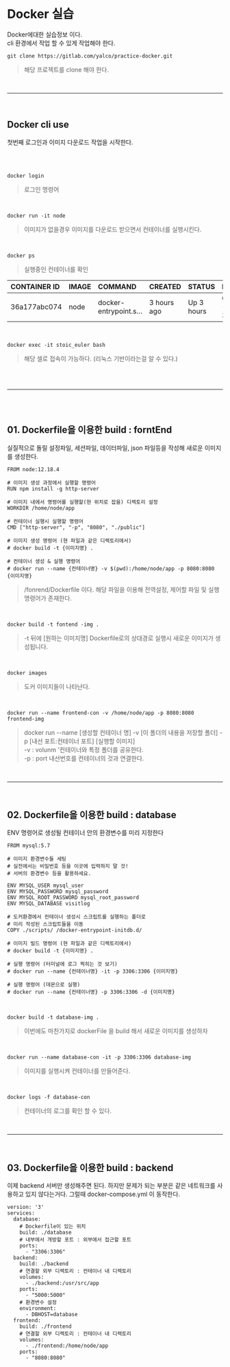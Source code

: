 # Docker 실습
Docker에대한 실습정보 이다. <br/>
cli 환경에서 작업 할 수 있게 작업해야 한다.


```
git clone https://gitlab.com/yalco/practice-docker.git
```
> 해당 프로젝트를 clone 해야 한다.

<br/>

---

<br/>


## Docker cli use
첫번째 로그인과 이미지 다운로드 작업을 시작한다.

<br/>
<br/>



```
docker login
```
>로그인 명령어

<br>

```
docker run -it node
```
> 이미지가 없을경우 이미지를 다운로드 받으면서 컨테이너를 실행시킨다.

<br>

```
docker ps
```
> 실행중인 컨테이너를 확인

|CONTAINER ID|IMAGE|COMMAND|CREATED|STATUS|PORTS|NAMES|
|:---|:---|:---|:---|:---|:---|:---|
|36a177abc074|node|docker-entrypoint.s…|3 hours ago|Up 3 hours|0.0.0.0:3306->3306/tcp, 33060/tcp|stoic_euler|

<br>

```
docker exec -it stoic_euler bash
```
>해당 셀로 접속이 가능하다. (리눅스 기반이라는걸 알 수 있다.)

<br>
<br>

---

<br>
<br>

## 01. Dockerfile을 이용한 build : forntEnd 
실질적으로 돌릴 설정파일, 세션파일, 데이터파일, json 파일등을 작성해 새로운 이미지를 생성한다.

```
FROM node:12.18.4

# 이미지 생성 과정에서 실행할 명령어
RUN npm install -g http-server 

# 이미지 내에서 명령어를 실행할(현 위치로 잡을) 디렉토리 설정
WORKDIR /home/node/app

# 컨테이너 실행시 실행할 명령어
CMD ["http-server", "-p", "8080", "./public"]

# 이미지 생성 명령어 (현 파일과 같은 디렉토리에서)
# docker build -t {이미지명} .

# 컨테이너 생성 & 실행 명령어
# docker run --name {컨테이너명} -v $(pwd):/home/node/app -p 8080:8080 {이미지명}
```
> /fonrend/Dockerfile 이다. 해당 파일을 이용해 전역설정, 제어할 파일 및 실행 명령어가 존재한다.

<br>

```
docker build -t fontend -img .
```
> -t 뒤에 [원하는 이미지명] Dockerfile로의 상대경로 실행시 새로운 이미지가 생성됩니다.

<br>

```
docker images
```
> 도커 이미지들이 나타난다.

<br>

```
docker run --name frontend-con -v /home/node/app -p 8080:8080 frontend-img
```
>docker run --name [생성할 컨테이너 명] -v [이 폴더의 내용을 저장할 폴더] -p [내선 포트:컨테이너 포트] [실행할 이미지] <br>
-v : volunm '컨테이너와 특정 폴더를 공유한다. <br>
-p : port 내선번호를 컨테이너의 것과 연결한다.

<br>

---

<br>

## 02. Dockerfile을 이용한 build : database 
ENV 명령어로 생성될 컨테이너 안의 환경변수를  미리 지정한다
```
FROM mysql:5.7

# 이미지 환경변수들 세팅
# 실전에서는 비밀번호 등을 이곳에 입력하지 말 것!
# 서버의 환경변수 등을 활용하세요.

ENV MYSQL_USER mysql_user
ENV MYSQL_PASSWORD mysql_password
ENV MYSQL_ROOT_PASSWORD mysql_root_password
ENV MYSQL_DATABASE visitlog

# 도커환경에서 컨테이너 생성시 스크립트를 실행하는 폴더로
# 미리 작성된 스크립트들을 이동
COPY ./scripts/ /docker-entrypoint-initdb.d/

# 이미지 빌드 명령어 (현 파일과 같은 디렉토리에서)
# docker build -t {이미지명} .

# 실행 명령어 (터미널에 로그 찍히는 것 보기)
# docker run --name {컨테이너명} -it -p 3306:3306 {이미지명}

# 실행 명령어 (데몬으로 실행)
# docker run --name {컨테이너명} -p 3306:3306 -d {이미지명}
```

<br>

```
docker build -t database-img .
```
>이번에도 마찬가지로 dockerFile 을 build 해서 새로운 이미지를 생성하자

<br>

```
docker run --name database-con -it -p 3306:3306 database-img
```
>이미지를 실행시켜 컨테이너를 만들어준다.

<br>

```
docker logs -f database-con
```
>컨테이너의 로그를 확인 할 수 있다.

<br>

---

<br>

## 03. Dockerfile을 이용한 build : backend 
이제 backend 서버만 생성해주면 된다. 하지만 문제가 되는 부분은 같은 네트워크를 사용하고 있지 않다는거다. 그럴때 docker-compose.yml 이 동작한다.

```
version: '3'
services:
  database:
    # Dockerfile이 있는 위치
    build: ./database
    # 내부에서 개방할 포트 : 외부에서 접근할 포트
    ports:
      - "3306:3306"
  backend:
    build: ./backend
    # 연결할 외부 디렉토리 : 컨테이너 내 디렉토리
    volumes:
      - ./backend:/usr/src/app
    ports:
      - "5000:5000"
    # 환경변수 설정
    environment: 
      - DBHOST=database
  frontend:
    build: ./frontend
    # 연결할 외부 디렉토리 : 컨테이너 내 디렉토리
    volumes:
      - ./frontend:/home/node/app
    ports:
      - "8080:8080"
```